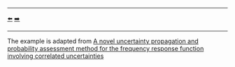 ***
[⬅️](../006/README.md "Previous example")
[➡️](../008/README.md "Next example")
***

The example is adapted from [A novel uncertainty propagation and probability assessment method for the frequency response function involving correlated uncertainties](https://doi.org/10.1007/s00419-024-02596-4)
